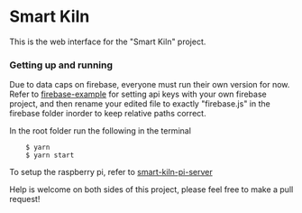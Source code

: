 # Smart Kiln
This is the web interface for the "Smart Kiln" project.

### Getting up and running
Due to data caps on firebase, everyone must run their own version for now. Refer to <a href="https://github.com/ZachJMoore/smart-kiln-web-interface/blob/master/src/firebase/firebase-example.js">firebase-example</a> for setting api keys with your own firebase project, and then rename your edited file to exactly "firebase.js" in the firebase folder inorder to keep relative paths correct.

In the root folder run the following in the terminal

```
    $ yarn
    $ yarn start
```

To setup the raspberry pi, refer to <a href="https://github.com/ZachJMoore/smart-kiln-pi-server">smart-kiln-pi-server</a>


Help is welcome on both sides of this project, please feel free to make a pull request!